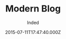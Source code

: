 ---
title: Modern Blog
github: https://github.com/inded/Jekyll_modern-blog
demo: https://inded.xyz/Jekyll_modern-blog/
author: Inded
ssg:
  - Jekyll
cms:
  - Markdown
date: 2015-07-11T17:47:40.000Z
description: A Modern, Clean, Jekyll Blog Layout based from codedrops
draft: true
publish_date: '2015-07-11T17:47:40Z'
update_date: '2017-06-26T18:07:42Z'
github_star: 247
github_fork: 311
---